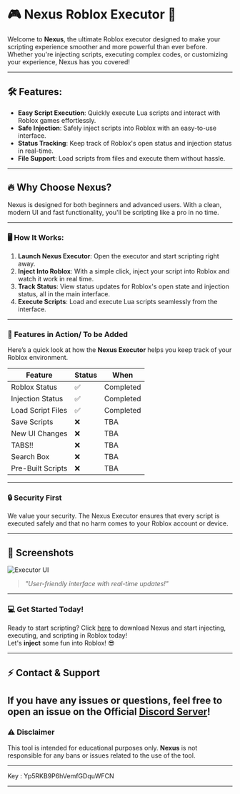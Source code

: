 # 🎮 **Nexus Roblox Executor** 🚀

Welcome to **Nexus**, the ultimate Roblox executor designed to make your scripting experience smoother and more powerful than ever before. Whether you're injecting scripts, executing complex codes, or customizing your experience, Nexus has you covered!

---

## 🛠️ **Features:**

- **Easy Script Execution**: Quickly execute Lua scripts and interact with Roblox games effortlessly.
- **Safe Injection**: Safely inject scripts into Roblox with an easy-to-use interface.
- **Status Tracking**: Keep track of Roblox's open status and injection status in real-time.
- **File Support**: Load scripts from files and execute them without hassle.

---

## 🔥 **Why Choose Nexus?**

Nexus is designed for both beginners and advanced users. With a clean, modern UI and fast functionality, you'll be scripting like a pro in no time.

---

### 🖥️ **How It Works:**

1. **Launch Nexus Executor**: Open the executor and start scripting right away.
2. **Inject Into Roblox**: With a simple click, inject your script into Roblox and watch it work in real time.
3. **Track Status**: View status updates for Roblox's open state and injection status, all in the main interface.
4. **Execute Scripts**: Load and execute Lua scripts seamlessly from the interface.

---

### 🚀 **Features in Action/ To be Added**

Here’s a quick look at how the **Nexus Executor** helps you keep track of your Roblox environment.

| Feature           | Status       | When      |
|-------------------|--------------|-----------------|
| Roblox Status       | ✅            | Completed     |
| Injection Status  | ✅    | Completed     |
| Load Script Files  | ✅ | Completed             |
| Save Scripts | ❌ | TBA |
| New UI Changes | ❌ | TBA |
| TABS!! | ❌ | TBA |
| Search Box | ❌ | TBA |
| Pre-Built Scripts | ❌ | TBA |
---

### 🔒 **Security First**

We value your security. The Nexus Executor ensures that every script is executed safely and that no harm comes to your Roblox account or device.

---

## 📸 **Screenshots**  
![Executor UI](https://your-image-link.com)

> *"User-friendly interface with real-time updates!"*

---

### 💻 **Get Started Today!**
Ready to start scripting? Click [here](https://github.com/your-repo-link) to download Nexus and start injecting, executing, and scripting in Roblox today!  
Let's **inject** some fun into Roblox! 😎

---

## ⚡ **Contact & Support**  
If you have any issues or questions, feel free to open an issue on the Official [Discord Server](link)!
---

### ⚠️ **Disclaimer**  
This tool is intended for educational purposes only. **Nexus** is not responsible for any bans or issues related to the use of the tool.


----------------------------------------------------------------------------

Key :  Yp5RKB9P6hVemfGDquWFCN

----------------------------------------------------------------------------
